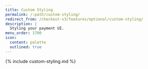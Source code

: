 ```yaml
---
title: Custom Styling
permalink: /:path/custom-styling/
redirect_from: /checkout-v3/features/optional/custom-styling/
description: |
  Styling your payment UI.
menu_order: 1700
icon:
  content: palette
  outlined: true
---
```


{% include custom-styling.md %}

